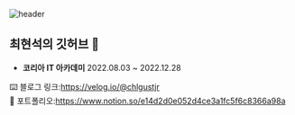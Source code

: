 

<!--
**hyeonseok7724/hyeonseok7724** is a ✨ _special_ ✨ repository because its `README.md` (this file) appears on your GitHub profile.

Here are some ideas to get you started:

- 🔭 I’m currently working on ...
- 🌱 I’m currently learning ...
- 👯 I’m looking to collaborate on ...
- 🤔 I’m looking for help with ...
- 💬 Ask me about ...
- 📫 How to reach me: ...
- 😄 Pronouns: ...
- ⚡ Fun fact: ...
-->
![header](https://capsule-render.vercel.app/api?type=wave&color=auto&height=300&section=header&text=HS-Git_Welcome%20&fontSize=90)
  <br>
  
 ## 최현석의 깃허브 👋
-  **코리아 IT 아카데미**  2022.08.03 ~ 2022.12.28

⌨️ 블로그 링크:https://velog.io/@chlgustjr
<br>
📖 포트폴리오:https://www.notion.so/e14d2d0e052d4ce3a1fc5f6c8366a98a
